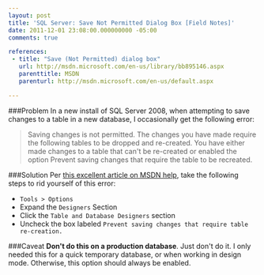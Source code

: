 ```yaml
---
layout: post
title: 'SQL Server: Save Not Permitted Dialog Box [Field Notes]'
date: 2011-12-01 23:08:00.000000000 -05:00
comments: true

references: 
 - title: "Save (Not Permitted) dialog box"
   url: http://msdn.microsoft.com/en-us/library/bb895146.aspx
   parenttitle: MSDN
   parenturl: http://msdn.microsoft.com/en-us/default.aspx

---
```

###Problem
In a new install of SQL Server 2008, when attempting to save changes to a table in a new database, I occasionally get the following error:

> Saving changes is not permitted. The changes you have made require the following tables to be dropped and re-created. You have either made changes to a table that can't be re-created or enabled the option Prevent saving changes that require the table to be recreated.

###Solution
Per [this excellent article on MSDN help], take the following steps to rid yourself of this error:

* `Tools > Options`
* Expand the `Designers` Section
* Click the `Table and Database Designers` section
* Uncheck the box labeled `Prevent saving changes that require table re-creation.`

###Caveat
**Don't do this on a production database**. Just don't do it. I only needed this for a quick temporary database, or when working in design mode. Otherwise, this option should always be enabled.

[this excellent article on MSDN help]: http://msdn.microsoft.com/en-us/library/bb895146.aspx